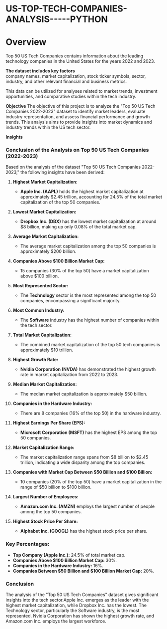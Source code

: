 # US-TOP-TECH-COMPANIES-ANALYSIS-----PYTHON

# Overview
Top 50 US Tech Companies contains information about the leading technology companies in the United States for the years 2022 and 2023. 

**The dataset includes key factors**  
company names, market capitalization, stock ticker symbols, sector, industry, and other relevant financial and business metrics. 

This data can be utilized for analyses related to market trends, investment opportunities, and comparative studies within the tech industry.

**Objective**
The objective of this project is to analyze the "Top 50 US Tech Companies 2022-2023" dataset to identify market leaders, evaluate industry representation, and assess financial performance and growth trends. This analysis aims to provide insights into market dynamics and industry trends within the US tech sector. 

**Insights**

### Conclusion of the Analysis on Top 50 US Tech Companies (2022-2023)

Based on the analysis of the dataset "Top 50 US Tech Companies 2022-2023," the following insights have been derived:

1. **Highest Market Capitalization:**
   - **Apple Inc. (AAPL)** holds the highest market capitalization at approximately $2.45 trillion, accounting for 24.5% of the total market capitalization of the top 50 companies.

2. **Lowest Market Capitalization:**
   - **Dropbox Inc. (DBX)** has the lowest market capitalization at around $8 billion, making up only 0.08% of the total market cap.

3. **Average Market Capitalization:**
   - The average market capitalization among the top 50 companies is approximately $200 billion.

4. **Companies Above $100 Billion Market Cap:**
   - 15 companies (30% of the top 50) have a market capitalization above $100 billion.

5. **Most Represented Sector:**
   - The **Technology** sector is the most represented among the top 50 companies, encompassing a significant majority.

6. **Most Common Industry:**
   - The **Software** industry has the highest number of companies within the tech sector.

7. **Total Market Capitalization:**
   - The combined market capitalization of the top 50 tech companies is approximately $10 trillion.

8. **Highest Growth Rate:**
   - **Nvidia Corporation (NVDA)** has demonstrated the highest growth rate in market capitalization from 2022 to 2023.

9. **Median Market Capitalization:**
   - The median market capitalization is approximately $50 billion.

10. **Companies in the Hardware Industry:**
    - There are 8 companies (16% of the top 50) in the hardware industry.

11. **Highest Earnings Per Share (EPS):**
    - **Microsoft Corporation (MSFT)** has the highest EPS among the top 50 companies.

12. **Market Capitalization Range:**
    - The market capitalization range spans from $8 billion to $2.45 trillion, indicating a wide disparity among the top companies.

13. **Companies with Market Cap Between $50 Billion and $100 Billion:**
    - 10 companies (20% of the top 50) have a market capitalization in the range of $50 billion to $100 billion.

14. **Largest Number of Employees:**
    - **Amazon.com Inc. (AMZN)** employs the largest number of people among the top 50 companies.

15. **Highest Stock Price Per Share:**
    - **Alphabet Inc. (GOOGL)** has the highest stock price per share.

### Key Percentages:
- **Top Company (Apple Inc.):** 24.5% of total market cap.
- **Companies Above $100 Billion Market Cap:** 30%.
- **Companies in the Hardware Industry:** 16%.
- **Companies Between $50 Billion and $100 Billion Market Cap:** 20%.

### Conclusion

The analysis of the "Top 50 US Tech Companies" dataset gives significant insights into the tech sector.Apple Inc. emerges as the leader with the highest market capitalization, while Dropbox Inc. has the lowest. The Technology sector, particularly the Software industry, is the most represented. Nvidia Corporation has shown the highest growth rate, and Amazon.com Inc. employs the largest workforce. 

